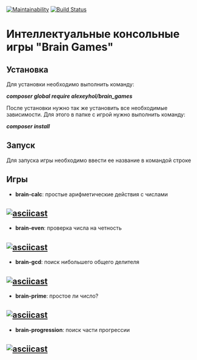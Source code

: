 [![Maintainability](https://api.codeclimate.com/v1/badges/7512a0d19e2bc2983ade/maintainability)](https://codeclimate.com/github/alexeyhol/php-project-lvl1/maintainability)
[![Build Status](https://travis-ci.org/alexeyhol/php-project-lvl1.svg?branch=master)](https://travis-ci.org/alexeyhol/php-project-lvl1)


# Интеллектуальные консольные игры "Brain Games"

## Установка

Для установки необходимо выполнить команду: 

**_composer global require alexeyhol/brain_games_**

После установки нужно так же установить все необходимые зависимости. Для этого в папке с игрой нужно выполнить команду: 

**_composer install_**

## Запуск

Для запуска игры необходимо ввести ее название в командой строке

## Игры

* **brain-calc**: простые арифметические действия с числами
  
[![asciicast](https://asciinema.org/a/NIwwME33kQNbt6JBsqQTiRGn5.svg)](https://asciinema.org/a/NIwwME33kQNbt6JBsqQTiRGn5)
------------------------------------------------------------------------------------------------------------------------

* **brain-even**: проверка числа на четность
  
[![asciicast](https://asciinema.org/a/zB8rYs7tAVLrvzqWtjaHguHW3.svg)](https://asciinema.org/a/zB8rYs7tAVLrvzqWtjaHguHW3)
------------------------------------------------------------------------------------------------------------------------

* **brain-gcd**: поиск нибольшего общего делителя
  
[![asciicast](https://asciinema.org/a/DLjB9792OBJQpReGyd0UxMATi.svg)](https://asciinema.org/a/DLjB9792OBJQpReGyd0UxMATi)
-----------------------------------------------------------------------------------------------------------------------

* **brain-prime**: простое ли число?
  
[![asciicast](https://asciinema.org/a/nakJu7mEFwu8MAifxa1BEdtJO.svg)](https://asciinema.org/a/nakJu7mEFwu8MAifxa1BEdtJO)
-----------------------------------------------------------------------------------------------------------------------

* **brain-progression**: поиск части прогрессии
  
[![asciicast](https://asciinema.org/a/sUueYyJjJBIPIeW30eFyoAcAs.svg)](https://asciinema.org/a/sUueYyJjJBIPIeW30eFyoAcAs)
-----------------------------------------------------------------------------------------------------------------------








